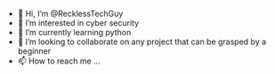- 👋 Hi, I’m @RecklessTechGuy
- 👀 I’m interested in cyber security
- 🌱 I’m currently learning python
- 💞️ I’m looking to collaborate on any project that can be grasped by a beginner
- 📫 How to reach me ...

<!---
RecklessTechGuy/RecklessTechGuy is a ✨ special ✨ repository because its `README.md` (this file) appears on your GitHub profile.
You can click the Preview link to take a look at your changes.
--->
